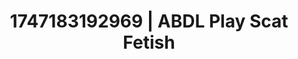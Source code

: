 ---
categories:
- Delicate restraint
- Cosmic sensuality
- Deep gaze
- Non-binary beauty
- Hog tying
image: /assets/images/1747183192969.jpg
layout: post
seo:
  description: Featured content with exclusive Scat Fetish, ABDL Play. HD images available.
  keywords: Scat Fetish, ABDL Play
  og_image: /assets/images/1747183192969.jpg
  schema_type: VisualArtwork
tags:
- '#1747183192969'
- Scat Fetish
- ABDL Play
title: 1747183192969 | ABDL Play Scat Fetish
---
